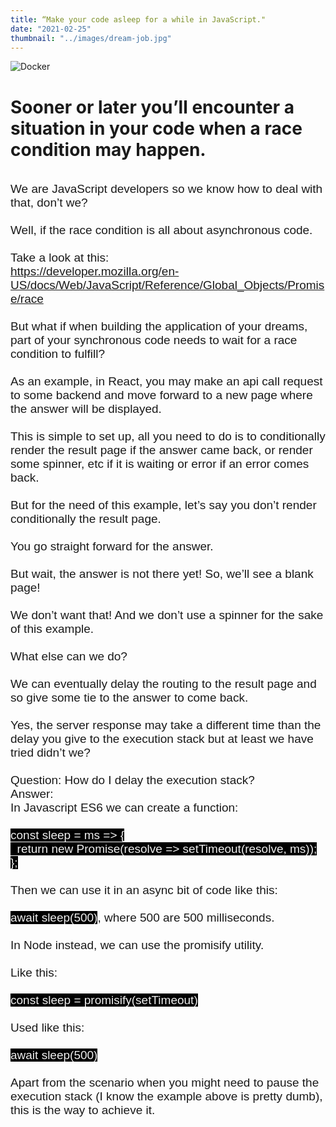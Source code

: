 ```yaml
---
title: “Make your code asleep for a while in JavaScript."
date: "2021-02-25"
thumbnail: "../images/dream-job.jpg"
---
```


![Docker](../images/2021/code8.jpg)
<br>

# Sooner or later you’ll encounter a situation in your code when a race condition may happen.

<br>

<p style='margin:0in;font-size:15px;font-family:"Calibri",sans-serif;'><span style="font-size:19px;">We are JavaScript developers so we know how to deal with that, don&rsquo;t we?</span></p><p style='margin:0in;font-size:15px;font-family:"Calibri",sans-serif;'><span style="font-size:19px;">&nbsp;</span></p>
<p style='margin:0in;font-size:15px;font-family:"Calibri",sans-serif;'><span style="font-size:19px;">Well, if the race condition is all about asynchronous code.&nbsp;</span></p><p style='margin:0in;font-size:15px;font-family:"Calibri",sans-serif;'><span style="font-size:19px;">&nbsp;</span></p>
<p style='margin:0in;font-size:15px;font-family:"Calibri",sans-serif;'><span style="font-size:19px;">Take a look at this:</span></p>
<p style='margin:0in;font-size:15px;font-family:"Calibri",sans-serif;'><span style="font-size:19px;"><a href="https://developer.mozilla.org/en-US/docs/Web/JavaScript/Reference/Global_Objects/Promise/race">https://developer.mozilla.org/en-US/docs/Web/JavaScript/Reference/Global_Objects/Promise/race</a></span></p>
<p style='margin:0in;font-size:15px;font-family:"Calibri",sans-serif;'><span style="font-size:19px;">&nbsp;</span></p>
<p style='margin:0in;font-size:15px;font-family:"Calibri",sans-serif;'><span style="font-size:19px;">But what if when building the application of your dreams, part of your synchronous code needs to wait for a race condition to fulfill?</span></p>
<p style='margin:0in;font-size:15px;font-family:"Calibri",sans-serif;'><span style="font-size:19px;">&nbsp;</span></p>
<p style='margin:0in;font-size:15px;font-family:"Calibri",sans-serif;'><span style="font-size:19px;">As an example, in React, you may make an api call request to some backend and move forward to a new page where the answer will be displayed.&nbsp;</span></p>
<p style='margin:0in;font-size:15px;font-family:"Calibri",sans-serif;'><span style="font-size:19px;">&nbsp;</span></p>
<p style='margin:0in;font-size:15px;font-family:"Calibri",sans-serif;'><span style="font-size:19px;">This is simple to set up, all you need to do is to conditionally render the result page if the answer came back, or render some spinner, etc if it is waiting or error if an error comes back.</span></p>
<p style='margin:0in;font-size:15px;font-family:"Calibri",sans-serif;'><span style="font-size:19px;">&nbsp;</span></p>
<p style='margin:0in;font-size:15px;font-family:"Calibri",sans-serif;'><span style="font-size:19px;">But for the need of this example, let&rsquo;s say you don&rsquo;t render conditionally the result page.&nbsp;</span></p>
<p style='margin:0in;font-size:15px;font-family:"Calibri",sans-serif;'><span style="font-size:19px;">&nbsp;</span></p>
<p style='margin:0in;font-size:15px;font-family:"Calibri",sans-serif;'><span style="font-size:19px;">You go straight forward for the answer.&nbsp;</span></p>
<p style='margin:0in;font-size:15px;font-family:"Calibri",sans-serif;'><span style="font-size:19px;">&nbsp;</span></p>
<p style='margin:0in;font-size:15px;font-family:"Calibri",sans-serif;'><span style="font-size:19px;">But wait, the answer is not there yet! So, we&rsquo;ll see a blank page!</span></p>
<p style='margin:0in;font-size:15px;font-family:"Calibri",sans-serif;'><span style="font-size:19px;">&nbsp;</span></p>
<p style='margin:0in;font-size:15px;font-family:"Calibri",sans-serif;'><span style="font-size:19px;">We don&rsquo;t want that! And we don&rsquo;t use a spinner for the sake of this example.</span></p>
<p style='margin:0in;font-size:15px;font-family:"Calibri",sans-serif;'><span style="font-size:19px;">&nbsp;</span></p>
<p style='margin:0in;font-size:15px;font-family:"Calibri",sans-serif;'><span style="font-size:19px;">What else can we do?</span></p>
<p style='margin:0in;font-size:15px;font-family:"Calibri",sans-serif;'><span style="font-size:19px;">&nbsp;</span></p>
<p style='margin:0in;font-size:15px;font-family:"Calibri",sans-serif;'><span style="font-size:19px;">We can eventually delay the routing to the result page and so give some tie to the answer to come back.&nbsp;</span></p>
<p style='margin:0in;font-size:15px;font-family:"Calibri",sans-serif;'><span style="font-size:19px;">&nbsp;</span></p>
<p style='margin:0in;font-size:15px;font-family:"Calibri",sans-serif;'><span style="font-size:19px;">Yes, the server response may take a different time than the delay you give to the execution stack but at least we have tried didn&rsquo;t we?</span></p>
<p style='margin:0in;font-size:15px;font-family:"Calibri",sans-serif;'><span style="font-size:19px;">&nbsp;</span></p>
<p style='margin:0in;font-size:15px;font-family:"Calibri",sans-serif;'><span style="font-size:19px;">Question: How do I delay the execution stack?</span></p>
<p style='margin:0in;font-size:15px;font-family:"Calibri",sans-serif;'><span style="font-size:19px;">Answer:&nbsp;</span></p>
<p style='margin:0in;font-size:15px;font-family:"Calibri",sans-serif;'><span style="font-size:19px;">In Javascript ES6 we can create a function:&nbsp;</span></p>
<p style='margin:0in;font-size:15px;font-family:"Calibri",sans-serif;'><span style="font-size:19px;">&nbsp;</span></p>
<p style='margin:0in;font-size:15px;font-family:"Calibri",sans-serif;'><span style="font-size: 19px; background-color: rgb(0, 0, 0); color: rgb(239, 239, 239);">const sleep = ms =&gt; {</span></p>
<p style='margin:0in;font-size:15px;font-family:"Calibri",sans-serif;'><span style="color: rgb(239, 239, 239);"><span style="font-size:19px;;background-color: rgb(0, 0, 0);">&nbsp; return new Promise(resolve =&gt; setTimeout(resolve, ms));</span></span></p>
<p style='margin:0in;font-size:15px;font-family:"Calibri",sans-serif;'><span style="font-size: 19px; background-color: rgb(0, 0, 0); color: rgb(239, 239, 239);">};</span></p>
<p style='margin:0in;font-size:15px;font-family:"Calibri",sans-serif;'><span style="font-size:19px;">&nbsp;</span></p>
<p style='margin:0in;font-size:15px;font-family:"Calibri",sans-serif;'><span style="font-size:19px;">Then we can use it in an async bit of code like this:&nbsp;</span></p>
<p style='margin:0in;font-size:15px;font-family:"Calibri",sans-serif;'><span style="font-size:19px;">&nbsp;</span></p>
<p style='margin:0in;font-size:15px;font-family:"Calibri",sans-serif;'><span style="font-size:19px;"><span style="color: rgb(239, 239, 239); background-color: rgb(0, 0, 0);">await sleep(500)</span>, where 500 are 500 milliseconds.&nbsp;</span></p>
<p style='margin:0in;font-size:15px;font-family:"Calibri",sans-serif;'><span style="font-size:19px;">&nbsp;</span></p>
<p style='margin:0in;font-size:15px;font-family:"Calibri",sans-serif;'><span style="font-size:19px;">In Node instead, we can use the promisify utility.&nbsp;</span></p>
<p style='margin:0in;font-size:15px;font-family:"Calibri",sans-serif;'><span style="font-size:19px;">&nbsp;</span></p>
<p style='margin:0in;font-size:15px;font-family:"Calibri",sans-serif;'><span style="font-size:19px;">Like this:&nbsp;</span></p>
<p style='margin:0in;font-size:15px;font-family:"Calibri",sans-serif;'><span style="font-size:19px;">&nbsp;</span></p>
<p style='margin:0in;font-size:15px;font-family:"Calibri",sans-serif;'><span style="font-size: 19px; color: rgb(239, 239, 239); background-color: rgb(0, 0, 0);">const sleep = promisify(setTimeout)</span></p>
<p style='margin:0in;font-size:15px;font-family:"Calibri",sans-serif;'><span style="font-size:19px;">&nbsp;</span></p>
<p style='margin:0in;font-size:15px;font-family:"Calibri",sans-serif;'><span style="font-size:19px;">Used like this:&nbsp;</span></p>
<p style='margin:0in;font-size:15px;font-family:"Calibri",sans-serif;'><span style="font-size:19px;">&nbsp;</span></p>
<p style='margin:0in;font-size:15px;font-family:"Calibri",sans-serif;'><span style="font-size: 19px; color: rgb(239, 239, 239); background-color: rgb(0, 0, 0);">await sleep(500)</span></p>
<p style='margin:0in;font-size:15px;font-family:"Calibri",sans-serif;'><span style="font-size:19px;">&nbsp;</span></p>
<p style='margin:0in;font-size:15px;font-family:"Calibri",sans-serif;'><span style="font-size:19px;">Apart from the scenario when you might need to pause the execution stack (I know the example above is pretty dumb), this is the way to achieve it.&nbsp;</span></p>
